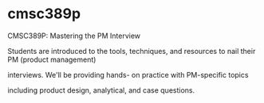 # cmsc389p
CMSC389P: Mastering the PM Interview

Students are introduced to the tools,
techniques, and resources to nail
their PM (product management)

interviews. We'll be providing hands-
on practice with PM-specific topics

including product design, analytical,
and case questions.
